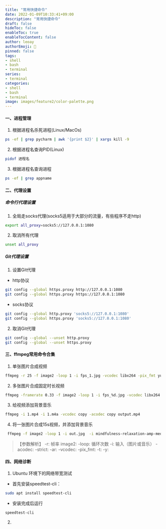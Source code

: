 ```yaml
---
title: "常用快捷命令"
date: 2022-01-09T10:33:41+09:00
description: "常用快捷命令"
draft: false
hideToc: false
enableToc: true
enableTocContent: false
author: leoay
authorEmoji: 🎅
pinned: false
tags:
- shell
- bash
- terminal
series:
- terminal
categories:
- shell
- bash
- terminal
image: images/feature2/color-palette.png
---
```


#### 一、进程管理
1. 根据进程名杀死进程(Linux/MacOs)
```bash
ps -ef | grep pycharm | awk '{print $2}' | xargs kill -9
```

2. 根据进程名查询PID(Linux)
```bash
pidof 进程名
```

3. 根据进程名查询进程
```bash
ps -ef | grep appname
```

#### 二、代理设置
##### 命令行代理设置
1. 全局走socks代理(socks5适用于大部分的流量，有些程序不走http)
```bash
export all_proxy=socks5://127.0.0.1:1080
```

2. 取消所有代理
```bash
unset all_proxy
```

##### Git代理设置
1. 设置Git代理

* http协议
```bash
git config --global https.proxy http://127.0.0.1:1080
git config --global https.proxy https://127.0.0.1:1080
```

* socks协议
```bash
git config --global http.proxy 'socks5://127.0.0.1:1080'
git config --global https.proxy 'socks5://127.0.0.1:1080'
```

2. 取消Git代理
```bash
git config --global --unset http.proxy
git config --global --unset https.proxy
```

#### 三、ffmpeg常用命令合集
1. 单张图片合成视频
```bash
ffmpeg -r 25 -f image2 -loop 1 -i fps_1.jpg -vcodec libx264 -pix_fmt yuv420p -s 1080*1920 -r 25 -t 30 -y fps.mp4
```

2. 多张图片合成固定时长视频
```bash
ffmpeg -framerate 0.33 -f image2 -loop 1 -i fps_%d.jpg -vcodec libx264 -pix_fmt yuv420p -s 1080*1920 -r 25 -t 30 -y fps.mp4
```

3. 给视频添加背景音乐
```bash
ffmpeg -i 1.mp4 -i 1.m4a -vcodec copy -acodec copy output.mp4
```

4. 将一张图片合成15s视频，并添加背景音乐
```bash
 ffmpeg -f image2 -loop 1 -i out.jpg  -i mindfulness-relaxation-amp-meditation-music-22174.mp3   -acodec aac -strict -2 -ar 22050 -ab 128k -ac 2  -vcodec libx264 -pix_fmt yuv420p  -r 25 -t 15 -y fps.mp4
```

> 【参数解析】
>  -r: 帧率
>  image2: 
>  -loop: 循环次数
>  -i: 输入（图片或音乐）
>  -acodec: 
>  -strict:
>  -ar: 
>  -vcodec: 
>  -pix_fmt: 
>  -t:
>  -y:

#### 四、网络诊断
1. Ubuntu 环境下的网络带宽测试
* 首先安装speedtest-cli：
```bash
sudo apt install speedtest-cli
```

* 安装完成后运行
```bash
speedtest-cli
```

2. 